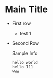 # Main Title

- First row
  - test 1 
- Second Row

  Sample Info
  ```
  hello world
  hello 111
  www
  ```
